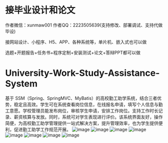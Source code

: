 # 接毕业设计和论文
作者微信：xunmaw001  作者QQ：2223505639(支持修改、部署调试、支持代做毕设)

接网站设计、小程序、H5、APP、各种系统等，单片机、嵌入式也可以做

选题+开题报告+任务书+程序定制+安装测试+论文+答辩PPT都可以做
# University-Work-Study-Assistance-System
基于 SSM（Spring、SpringMVC、MyBatis）的高校勤工助学系统，结合三者优势，稳定且高效。学生可在系统查看岗位信息，在线报名申请，填写个人信息与勤工意愿。学校管理员能发布岗位，审核学生申请，安排工作岗位。支持工作时长记录、薪资核算与发放。同时，系统可对学生表现进行评价。该系统界面友好，操作简便，为高校勤工助学管理提供一站式解决方案，提升管理效率，也为学生提供便利，促进勤工助学工作规范开展。 
![image](https://github.com/user-attachments/assets/51e718ef-ee77-4d2d-bda1-f17d13fc654c)
![image](https://github.com/user-attachments/assets/206aaa07-43cf-4039-ad15-274c9a9abc2a)
![image](https://github.com/user-attachments/assets/7ff7f3fd-f8c1-4cac-be7d-58234af9bf4e)
![image](https://github.com/user-attachments/assets/2c29a614-0122-4724-aeeb-2e1878f4368e)
![image](https://github.com/user-attachments/assets/ad67853c-77a1-4ee2-a982-7702b2fccf5a)
![image](https://github.com/user-attachments/assets/265f9a7d-9f4c-4139-b0db-328a471d7c9a)
![image](https://github.com/user-attachments/assets/c6cb0b77-6e57-488c-b9e6-ca05608b0163)
![image](https://github.com/user-attachments/assets/62807727-44ac-4b55-9ed3-c545207b04c1)
